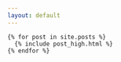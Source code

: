 ```yaml
---
layout: default
---
```

<div class="page-content">
  <div class="mdl-grid">

    {% for post in site.posts %}
      {% include post_high.html %}
    {% endfor %}

  </div>
</div>
